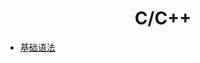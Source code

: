 <h1 align="center">C/C++</h1>


- <font style="font-weight:normal; color:#4169E1;text-decoration:underline;">[基础语法](./docs/Knowledge/C++/b-1C++基础.md)</font>
